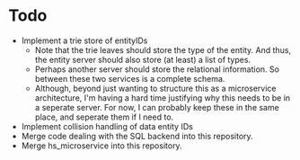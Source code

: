 
Todo
====

  * Implement a trie store of entityIDs
    * Note that the trie leaves should store the type of the entity.
      And thus, the entity server should also store (at least) a list of
      types. 
    * Perhaps another server should store the relational information.
      So between these two services is a complete schema. 
    * Although, beyond just wanting to structure this as a microservice
      architecture, I'm having a hard time justifying why this needs to
      be in a seperate server. For now, I can probably keep these
      in the same place, and seperate them if I need to.
  * Implement collision handling of data entity IDs
  * Merge code dealing with the SQL backend into this repository.
  * Merge hs_microservice into this repository.
